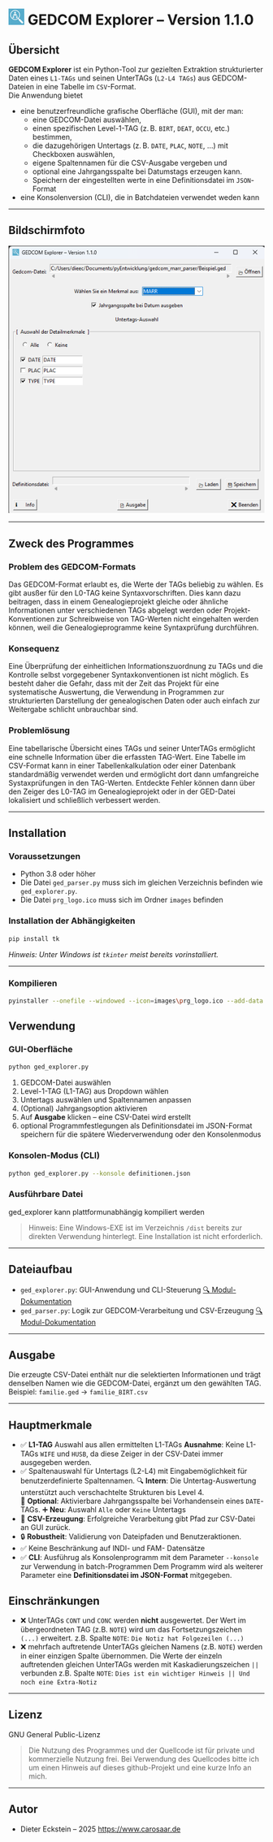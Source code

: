 
# ![alt text](images/prg_logo_ico.png) GEDCOM Explorer – Version 1.1.0

## Übersicht

**GEDCOM Explorer** ist ein Python-Tool zur gezielten Extraktion strukturierter Daten eines `L1-TAGs` und seinen UnterTAGs (`L2-L4 TAGs`) aus GEDCOM-Dateien in eine Tabelle im `CSV`-Format.  
Die Anwendung bietet 
* eine benutzerfreundliche grafische Oberfläche (GUI), mit der man:
  - eine GEDCOM-Datei auswählen,
  - einen spezifischen Level-1-TAG (z. B. `BIRT`, `DEAT`, `OCCU`, etc.) bestimmen,
  - die dazugehörigen Untertags (z. B. `DATE`, `PLAC`, `NOTE`, …) mit Checkboxen auswählen,
  - eigene Spaltennamen für die CSV-Ausgabe vergeben und
  - optional eine Jahrgangsspalte bei Datumstags erzeugen kann.
  - Speichern der eingestellten werte in eine Definitionsdatei im `JSON`-Format
* eine Konsolenversion (CLI), die in Batchdateien verwendet weden kann

---
## Bildschirmfoto
![alt text](<images/Screenshot 2025-06-02 184419.png>)

---
## Zweck des Programmes
### Problem des GEDCOM-Formats
Das GEDCOM-Format erlaubt es, die Werte der TAGs beliebig zu wählen. Es gibt ausßer für den L0-TAG keine Syntaxvorschriften. Dies kann dazu beitragen, dass in einem Genealogieprojekt gleiche oder ähnliche Informationen unter verschiedenen TAGs abgelegt werden oder Projekt-Konventionen zur Schreibweise von TAG-Werten nicht eingehalten werden können, weil die Genealogieprogramme keine Syntaxprüfung durchführen.
### Konsequenz
Eine Überprüfung der einheitlichen Informationszuordnung zu TAGs und die Kontrolle selbst vorgegebener Syntaxkonventionen ist nicht möglich. Es besteht daher die Gefahr, dass mit der Zeit das Projekt für eine systematische Auswertung, die Verwendung in Programmen zur strukturierten Darstellung der genealogischen Daten oder auch einfach zur Weitergabe schlicht unbrauchbar sind.
### Problemlösung
Eine tabellarische Übersicht eines TAGs und seiner UnterTAGs ermöglicht eine schnelle Information über die erfassten TAG-Wert. Eine Tabelle im CSV-Format kann in einer Tabellenkalkulation oder einer Datenbank standardmäßig verwendet werden und ermöglicht dort dann umfangreiche Systaxprüfungen in den TAG-Werten.
Entdeckte Fehler können dann über den Zeiger des L0-TAG im Genealogieprojekt oder in der GED-Datei lokalisiert und schließlich verbessert werden. 

---
## Installation

### Voraussetzungen

- Python 3.8 oder höher
- Die Datei `ged_parser.py` muss sich im gleichen Verzeichnis befinden wie `ged_explorer.py`.
- Die Datei `prg_logo.ico` muss sich im Ordner `images` befinden

### Installation der Abhängigkeiten

```bash
pip install tk
```
*Hinweis: Unter Windows ist `tkinter` meist bereits vorinstalliert.*

---

### Kompilieren 
  ```bash
  pyinstaller --onefile --windowed --icon=images\prg_logo.ico --add-data "images\prg_logo.ico;images" ged_explorer.py
  ```

## Verwendung
### GUI-Oberfläche
```bash
python ged_explorer.py
```

1. GEDCOM-Datei auswählen
2. Level-1-TAG (L1-TAG) aus Dropdown wählen
3. Untertags auswählen und Spaltennamen anpassen
4. (Optional) Jahrgangsoption aktivieren
5. Auf **Ausgabe** klicken – eine CSV-Datei wird erstellt
6. optional Programmfestlegungen als Definitionsdatei im JSON-Format speichern
   für die spätere Wiederverwendung oder den Konsolenmodus

### Konsolen-Modus (CLI)
```bash
python ged_explorer.py --konsole definitionen.json
```
### Ausführbare Datei
ged_explorer kann plattformunabhängig kompiliert werden
> Hinweis: 
Eine Windows-EXE ist im Verzeichnis `/dist` bereits zur direkten Verwendung hinterlegt.
Eine Installation ist nicht erforderlich.

---
## Dateiaufbau
* `ged_explorer.py`: GUI-Anwendung und CLI-Steuerung   [🔍 Modul-Dokumentation](ged_explorer_Dokumentation.md)
* `ged_parser.py`: Logik zur GEDCOM-Verarbeitung und CSV-Erzeugung   [🔍 Modul-Dokumentation](ged_parser_Dokumentation.md)

---
## Ausgabe
Die erzeugte CSV-Datei enthält nur die selektierten Informationen und trägt denselben Namen wie die GEDCOM-Datei, ergänzt um den gewählten TAG.
Beispiel:
`familie.ged` → `familie_BIRT.csv`

---
## Hauptmerkmale
* ✅ **L1-TAG** Auswahl aus allen ermittelten L1-TAGs 
  **Ausnahme**: Keine L1-TAGs `WIFE` und `HUSB`, da diese Zeiger in der CSV-Datei immer ausgegeben werden. 
* ✅ Spaltenauswahl für Untertags (L2-L4) mit Eingabemöglichkeit für benutzerdefinierte Spaltennamen.
  🔍 **Intern**: Die Untertag-Auswertung unterstützt auch verschachtelte Strukturen bis Level 4.  
  📅 **Optional**: Aktivierbare Jahrgangsspalte bei Vorhandensein eines `DATE`-TAGs.
  ➕ **Neu**: Auswahl `Alle` oder `Keine` Untertags
* 📄 **CSV-Erzeugung**: Erfolgreiche Verarbeitung gibt Pfad zur CSV-Datei an GUI zurück.
* 🔒 **Robustheit**: Validierung von Dateipfaden und Benutzeraktionen.
* ✅ Keine Beschränkung auf INDI- und FAM- Datensätze 
* ✅ **CLI**: Ausführug als Konsolenprogramm mit dem Parameter `--konsole` zur Verwendung in batch-Programmen
  Dem Programm wird als weiterer Parameter eine **Definitionsdatei im JSON-Format** mitgegeben.

## Einschränkungen
* ❌ UnterTAGs `CONT` und `CONC` werden **nicht** ausgewertet. 
  Der Wert im übergeordneten TAG (z.B. `NOTE`) wird um das Fortsetzungszeichen ` (...)` erweitert.
  z.B. Spalte `NOTE`: `Die Notiz hat Folgezeilen (...)`
* ❌ mehrfach auftretende UnterTAGs gleichen Namens (z.B. `NOTE`) werden in einer einzigen Spalte übernommen. 
  Die Werte der einzeln auftretenden gleichen UnterTAGs werden mit Kaskadierungszeichen  ` || ` verbunden
  z.B. Spalte `NOTE`: `Dies ist ein wichtiger Hinweis || Und noch eine Extra-Notiz`

---

## Lizenz

GNU General Public-Lizenz
> Die Nutzung des Programmes und der Quellcode ist für private und kommerzielle Nutzung frei.
> Bei Verwendung des Quellcodes bitte ich um einen Hinweis auf dieses github-Projekt und 
> eine kurze Info an mich.

---

## Autor

* Dieter Eckstein – 2025
  https://www.carosaar.de


